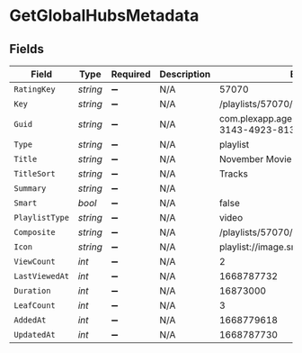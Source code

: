 # GetGlobalHubsMetadata


## Fields

| Field                                                          | Type                                                           | Required                                                       | Description                                                    | Example                                                        |
| -------------------------------------------------------------- | -------------------------------------------------------------- | -------------------------------------------------------------- | -------------------------------------------------------------- | -------------------------------------------------------------- |
| `RatingKey`                                                    | *string*                                                       | :heavy_minus_sign:                                             | N/A                                                            | 57070                                                          |
| `Key`                                                          | *string*                                                       | :heavy_minus_sign:                                             | N/A                                                            | /playlists/57070/items                                         |
| `Guid`                                                         | *string*                                                       | :heavy_minus_sign:                                             | N/A                                                            | com.plexapp.agents.none://9fee6c5b-3143-4923-813e-57bd0190056c |
| `Type`                                                         | *string*                                                       | :heavy_minus_sign:                                             | N/A                                                            | playlist                                                       |
| `Title`                                                        | *string*                                                       | :heavy_minus_sign:                                             | N/A                                                            | November Movie Day                                             |
| `TitleSort`                                                    | *string*                                                       | :heavy_minus_sign:                                             | N/A                                                            | Tracks                                                         |
| `Summary`                                                      | *string*                                                       | :heavy_minus_sign:                                             | N/A                                                            |                                                                |
| `Smart`                                                        | *bool*                                                         | :heavy_minus_sign:                                             | N/A                                                            | false                                                          |
| `PlaylistType`                                                 | *string*                                                       | :heavy_minus_sign:                                             | N/A                                                            | video                                                          |
| `Composite`                                                    | *string*                                                       | :heavy_minus_sign:                                             | N/A                                                            | /playlists/57070/composite/1668787730                          |
| `Icon`                                                         | *string*                                                       | :heavy_minus_sign:                                             | N/A                                                            | playlist://image.smart                                         |
| `ViewCount`                                                    | *int*                                                          | :heavy_minus_sign:                                             | N/A                                                            | 2                                                              |
| `LastViewedAt`                                                 | *int*                                                          | :heavy_minus_sign:                                             | N/A                                                            | 1668787732                                                     |
| `Duration`                                                     | *int*                                                          | :heavy_minus_sign:                                             | N/A                                                            | 16873000                                                       |
| `LeafCount`                                                    | *int*                                                          | :heavy_minus_sign:                                             | N/A                                                            | 3                                                              |
| `AddedAt`                                                      | *int*                                                          | :heavy_minus_sign:                                             | N/A                                                            | 1668779618                                                     |
| `UpdatedAt`                                                    | *int*                                                          | :heavy_minus_sign:                                             | N/A                                                            | 1668787730                                                     |